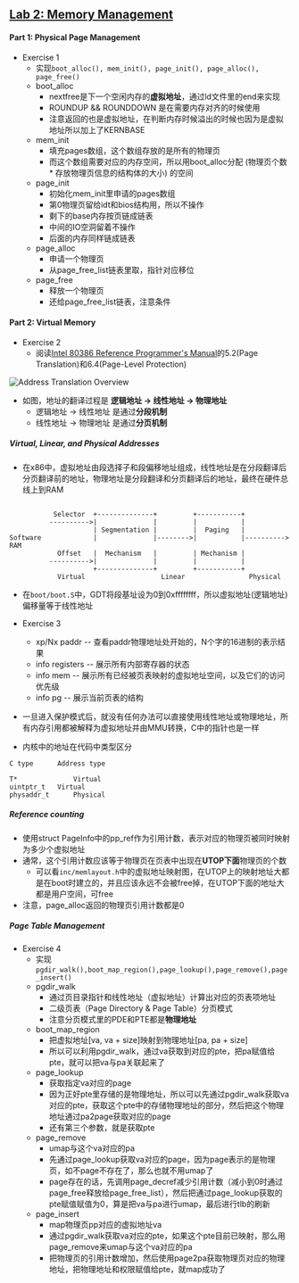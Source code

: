 ## [Lab 2: Memory Management](https://pdos.csail.mit.edu/6.828/2018/labs/lab2/#Part-1--Physical-Page-Management)

#### Part 1: Physical Page Management
* Exercise 1
    * 实现`boot_alloc(), mem_init(), page_init(), page_alloc(), page_free()`
    * boot_alloc
        * nextfree是下一个空闲内存的**虚拟地址**，通过ld文件里的end来实现
        * ROUNDUP && ROUNDDOWN 是在需要内存对齐的时候使用
        * 注意返回的也是虚拟地址，在判断内存时候溢出的时候也因为是虚拟地址所以加上了KERNBASE
    * mem_init
        * 填充pages数组，这个数组存放的是所有的物理页
        * 而这个数组需要对应的内存空间，所以用boot_alloc分配 (物理页个数 * 存放物理页信息的结构体的大小) 的空间
    * page_init
        * 初始化mem_init里申请的pages数组
        * 第0物理页留给idt和bios结构用，所以不操作
        * 剩下的base内存按页链成链表
        * 中间的IO空洞留着不操作
        * 后面的内存同样链成链表
    * page_alloc
        * 申请一个物理页
        * 从page_free_list链表里取，指针对应移位
    * page_free
        * 释放一个物理页
        * 还给page_free_list链表，注意条件

#### Part 2: Virtual Memory
* Exercise 2
    * 阅读[Intel 80386 Reference Programmer's Manual](https://pdos.csail.mit.edu/6.828/2018/readings/i386/toc.htm)的5.2(Page Translation)和6.4(Page-Level Protection)

![Address Translation Overview](https://pdos.csail.mit.edu/6.828/2018/readings/i386/fig5-1.gif)
* 如图，地址的翻译过程是 **逻辑地址 -> 线性地址 -> 物理地址**
    * 逻辑地址 -> 线性地址 是通过**分段机制**
    * 线性地址 -> 物理地址 是通过**分页机制**

##### Virtual, Linear, and Physical Addresses
* 在x86中，虚拟地址由段选择子和段偏移地址组成，线性地址是在分段翻译后分页翻译前的地址，物理地址是分段翻译和分页翻译后的地址，最终在硬件总线上到RAM
```

           Selector  +--------------+         +-----------+
          ---------->|              |         |           |
                     | Segmentation |         |  Paging   |
Software             |              |-------->|           |---------->  RAM
            Offset   |  Mechanism   |         | Mechanism |
          ---------->|              |         |           |
                     +--------------+         +-----------+
            Virtual                   Linear                Physical

```
* 在`boot/boot.S`中，GDT将段基址设为0到0xffffffff，所以虚拟地址(逻辑地址)偏移量等于线性地址

* Exercise 3
    * xp/Nx paddr -- 查看paddr物理地址处开始的，N个字的16进制的表示结果
    * info registers -- 展示所有内部寄存器的状态
    * info mem -- 展示所有已经被页表映射的虚拟地址空间，以及它们的访问优先级
    * info pg -- 展示当前页表的结构

* 一旦进入保护模式后，就没有任何办法可以直接使用线性地址或物理地址，所有内存引用都被解释为虚拟地址并由MMU转换，C中的指针也是一样
* 内核中的地址在代码中类型区分
```
C type	    Address type

T*  	        Virtual
uintptr_t  	Virtual
physaddr_t  	Physical
```

##### Reference counting
* 使用struct PageInfo中的pp_ref作为引用计数，表示对应的物理页被同时映射为多少个虚拟地址
* 通常，这个引用计数应该等于物理页在页表中出现在**UTOP下面**物理页的个数
    * 可以看`inc/memlayout.h`中的虚拟地址映射图，在UTOP上的映射地址大都是在boot时建立的，并且应该永远不会被free掉，在UTOP下面的地址大都是用户空间，可free
* 注意，page_alloc返回的物理页引用计数都是0

##### Page Table Management
* Exercise 4
    * 实现`pgdir_walk(),boot_map_region(),page_lookup(),page_remove(),page_insert()`
    * pgdir_walk
        * 通过页目录指针和线性地址（虚拟地址）计算出对应的页表项地址
        * 二级页表（Page Directory & Page Table）分页模式
        * 注意分页模式里的PDE和PTE都是**物理地址**
    * boot_map_region
        * 把虚拟地址[va, va + size]映射到物理地址[pa, pa + size]
        * 所以可以利用pgdir_walk，通过va获取到对应的pte，把pa赋值给pte，就可以把va与pa关联起来了
    * page_lookup
        * 获取指定va对应的page
        * 因为正好pte里存储的是物理地址，所以可以先通过pgdir_walk获取va对应的pte，获取这个pte中的存储物理地址的部分，然后把这个物理地址通过pa2page获取对应的page
        * 还有第三个参数，就是获取pte
    * page_remove
        * umap与这个va对应的pa
        * 先通过page_lookup获取va对应的page，因为page表示的是物理页，如不page不存在了，那么也就不用umap了
        * page存在的话，先调用page_decref减少引用计数（减小到0时通过page_free释放给page_free_list），然后把通过page_lookup获取的pte赋值赋值为0，算是把va与pa进行umap，最后进行tlb的刷新
    * page_insert
        * map物理页pp对应的虚拟地址va
        * 通过pgdir_walk获取va对应的pte，如果这个pte目前已映射，那么用page_remove来umap与这个va对应的pa
        * 把物理页的引用计数增加，然后使用page2pa获取物理页对应的物理地址，把物理地址和权限赋值给pte，就map成功了
	